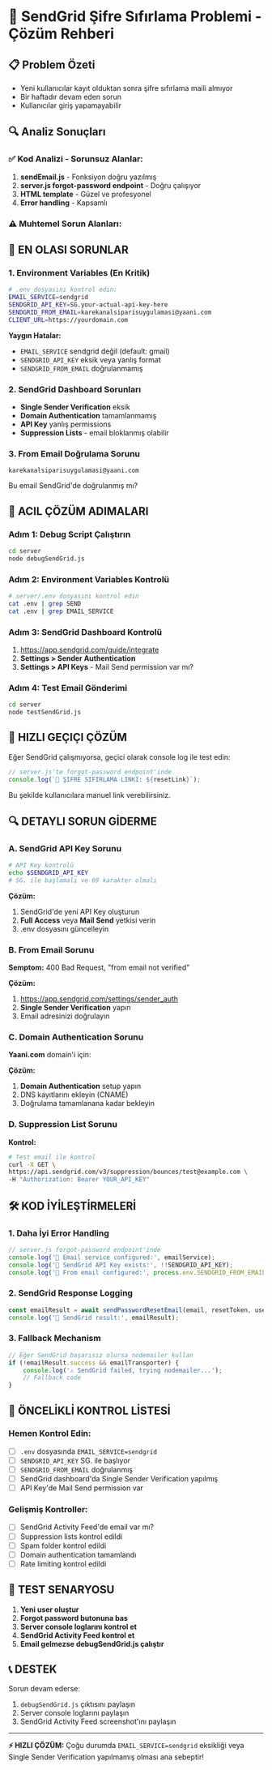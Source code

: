 # 🚨 SendGrid Şifre Sıfırlama Problemi - Çözüm Rehberi

## 📋 Problem Özeti
- Yeni kullanıcılar kayıt olduktan sonra şifre sıfırlama maili almıyor
- Bir haftadır devam eden sorun
- Kullanıcılar giriş yapamayabilir

## 🔍 Analiz Sonuçları

### ✅ Kod Analizi - Sorunsuz Alanlar:
1. **sendEmail.js** - Fonksiyon doğru yazılmış
2. **server.js forgot-password endpoint** - Doğru çalışıyor
3. **HTML template** - Güzel ve profesyonel
4. **Error handling** - Kapsamlı

### ⚠️ Muhtemel Sorun Alanları:

## 🎯 EN OLASI SORUNLAR

### 1. **Environment Variables (En Kritik)**
```bash
# .env dosyasını kontrol edin:
EMAIL_SERVICE=sendgrid
SENDGRID_API_KEY=SG.your-actual-api-key-here
SENDGRID_FROM_EMAIL=karekanalsiparisuygulamasi@yaani.com
CLIENT_URL=https://yourdomain.com
```

**Yaygın Hatalar:**
- `EMAIL_SERVICE` sendgrid değil (default: gmail)
- `SENDGRID_API_KEY` eksik veya yanlış format
- `SENDGRID_FROM_EMAIL` doğrulanmamış

### 2. **SendGrid Dashboard Sorunları**
- **Single Sender Verification** eksik
- **Domain Authentication** tamamlanmamış  
- **API Key** yanlış permissions
- **Suppression Lists** - email bloklanmış olabilir

### 3. **From Email Doğrulama Sorunu**
```
karekanalsiparisuygulamasi@yaani.com
```
Bu email SendGrid'de doğrulanmış mı?

## 🔧 ACIL ÇÖZÜM ADIMALARI

### Adım 1: Debug Script Çalıştırın
```bash
cd server
node debugSendGrid.js
```

### Adım 2: Environment Variables Kontrolü
```bash
# server/.env dosyasını kontrol edin
cat .env | grep SEND
cat .env | grep EMAIL_SERVICE
```

### Adım 3: SendGrid Dashboard Kontrolü
1. https://app.sendgrid.com/guide/integrate
2. **Settings > Sender Authentication**
3. **Settings > API Keys** - Mail Send permission var mı?

### Adım 4: Test Email Gönderimi
```bash
cd server
node testSendGrid.js
```

## 🚨 HIZLI GEÇIÇI ÇÖZÜM

Eğer SendGrid çalışmıyorsa, geçici olarak console log ile test edin:

```javascript
// server.js'te forgot-password endpoint'inde
console.log(`🔑 ŞIFRE SIFIRLAMA LINKI: ${resetLink}`);
```

Bu şekilde kullanıcılara manuel link verebilirsiniz.

## 🔍 DETAYLI SORUN GİDERME

### A. SendGrid API Key Sorunu
```bash
# API Key kontrolü
echo $SENDGRID_API_KEY
# SG. ile başlamalı ve 69 karakter olmalı
```

**Çözüm:**
1. SendGrid'de yeni API Key oluşturun
2. **Full Access** veya **Mail Send** yetkisi verin
3. .env dosyasını güncelleyin

### B. From Email Sorunu
**Semptom:** 400 Bad Request, "from email not verified"

**Çözüm:**
1. https://app.sendgrid.com/settings/sender_auth
2. **Single Sender Verification** yapın
3. Email adresinizi doğrulayın

### C. Domain Authentication Sorunu
**Yaani.com** domain'i için:

**Çözüm:**
1. **Domain Authentication** setup yapın
2. DNS kayıtlarını ekleyin (CNAME)
3. Doğrulama tamamlanana kadar bekleyin

### D. Suppression List Sorunu
**Kontrol:**
```bash
# Test email ile kontrol
curl -X GET \
https://api.sendgrid.com/v3/suppression/bounces/test@example.com \
-H "Authorization: Bearer YOUR_API_KEY"
```

## 🛠️ KOD İYİLEŞTİRMELERİ

### 1. Daha İyi Error Handling
```javascript
// server.js forgot-password endpoint'inde
console.log('📧 Email service configured:', emailService);
console.log('📧 SendGrid API Key exists:', !!SENDGRID_API_KEY);
console.log('📧 From email configured:', process.env.SENDGRID_FROM_EMAIL);
```

### 2. SendGrid Response Logging
```javascript
const emailResult = await sendPasswordResetEmail(email, resetToken, userName);
console.log('📧 SendGrid result:', emailResult);
```

### 3. Fallback Mechanism
```javascript
// Eğer SendGrid başarısız olursa nodemailer kullan
if (!emailResult.success && emailTransporter) {
    console.log('⚠️ SendGrid failed, trying nodemailer...');
    // Fallback code
}
```

## 🎯 ÖNCELİKLİ KONTROL LİSTESİ

### Hemen Kontrol Edin:
- [ ] `.env` dosyasında `EMAIL_SERVICE=sendgrid`
- [ ] `SENDGRID_API_KEY` SG. ile başlıyor
- [ ] `SENDGRID_FROM_EMAIL` doğrulanmış
- [ ] SendGrid dashboard'da Single Sender Verification yapılmış
- [ ] API Key'de Mail Send permission var

### Gelişmiş Kontroller:
- [ ] SendGrid Activity Feed'de email var mı?
- [ ] Suppression lists kontrol edildi
- [ ] Spam folder kontrol edildi  
- [ ] Domain authentication tamamlandı
- [ ] Rate limiting kontrol edildi

## 🔄 TEST SENARYOSU

1. **Yeni user oluştur**
2. **Forgot password butonuna bas**
3. **Server console loglarını kontrol et**
4. **SendGrid Activity Feed kontrol et**
5. **Email gelmezse debugSendGrid.js çalıştır**

## 📞 DESTEK

Sorun devam ederse:
1. `debugSendGrid.js` çıktısını paylaşın
2. Server console loglarını paylaşın
3. SendGrid Activity Feed screenshot'ını paylaşın

---

**⚡ HIZLI ÇÖZÜM:** Çoğu durumda `EMAIL_SERVICE=sendgrid` eksikliği veya Single Sender Verification yapılmamış olması ana sebeptir!